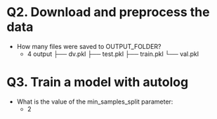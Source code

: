 # Q2. Download and preprocess the data
- How many files were saved to OUTPUT_FOLDER?
    - 4
    output
├── dv.pkl
├── test.pkl
├── train.pkl
└── val.pkl
# Q3. Train a model with autolog
- What is the value of the min_samples_split parameter: 
    - 2
